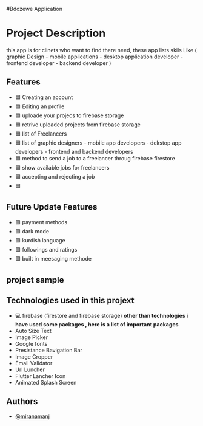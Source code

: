 #Bdozewe Application

# Project Description
this app is for clinets who want to find there need,
these app lists skils Like ( graphic Design  - mobile applications - desktop application developer - frontend developer - backend developer )


## Features
- 🟦 Creating an account 
- 🟦 Editing an profile 
- 🟦 uploade your projecs to firebase storage
- 🟦 retrive uploaded projects from firebase storage
- 🟦 list of Freelancers
- 🟦 list of graphic designers - mobile app developers - dekstop app developers - frontend and backend developers
- 🟦 method to send a job to a freelancer throug  firebase firestore
- 🟦 show available jobs for freelancers
- 🟦 accepting and rejecting a job 
- 🟦 
## Future Update Features

- 🟥 payment methods
- 🟥 dark mode
- 🟥 kurdish language
- 🟥 followings and ratings
- 🟥 built in meesaging methode

## project sample



## Technologies  used in this projext
- 💻 firebase (firestore and firebase storage)
 **other than technologies i have used some packages , here is a list of important packages**
- Auto Size Text
- Image Picker
- Google fonts
- Presistance Bavigation Bar
- Image Cropper
- Email Validator
- Url Luncher
- Flutter Lancher Icon
- Animated Splash Screen


## Authors

- [@miranamanj](https://github.com/miran18-prog)

